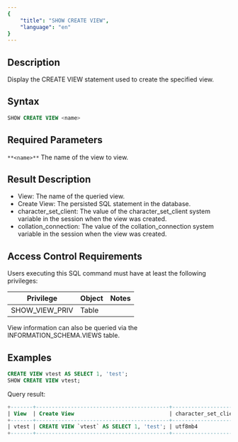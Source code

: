 ```yaml
---
{
    "title": "SHOW CREATE VIEW",
    "language": "en"
}
---
```


<!--
Licensed to the Apache Software Foundation (ASF) under one
or more contributor license agreements.  See the NOTICE file
distributed with this work for additional information
regarding copyright ownership.  The ASF licenses this file
to you under the Apache License, Version 2.0 (the
"License"); you may not use this file except in compliance
with the License.  You may obtain a copy of the License at

  http://www.apache.org/licenses/LICENSE-2.0

Unless required by applicable law or agreed to in writing,
software distributed under the License is distributed on an
"AS IS" BASIS, WITHOUT WARRANTIES OR CONDITIONS OF ANY
KIND, either express or implied.  See the License for the
specific language governing permissions and limitations
under the License.
-->


## Description

Display the CREATE VIEW statement used to create the specified view.

## Syntax

```sql
SHOW CREATE VIEW <name>
```

## Required Parameters

`**<name>**`  The name of the view to view.

## Result Description

- View: The name of the queried view.
- Create View: The persisted SQL statement in the database.
- character_set_client: The value of the character_set_client system variable in the session when the view was created.
- collation_connection: The value of the collation_connection system variable in the session when the view was created.

## Access Control Requirements

Users executing this SQL command must have at least the following privileges:

| Privilege        | Object | Notes |
| ---------------- | ------ | ----- |
| SHOW_VIEW_PRIV   | Table  |       |

View information can also be queried via the INFORMATION_SCHEMA.VIEWS table.

## Examples

```sql
CREATE VIEW vtest AS SELECT 1, 'test';
SHOW CREATE VIEW vtest;
```

Query result:

```sql
+-------+------------------------------------------+----------------------+----------------------+
| View  | Create View                              | character_set_client | collation_connection |
+-------+------------------------------------------+----------------------+----------------------+
| vtest | CREATE VIEW `vtest` AS SELECT 1, 'test'; | utf8mb4              | utf8mb4_0900_bin     |
+-------+------------------------------------------+----------------------+----------------------+
```
